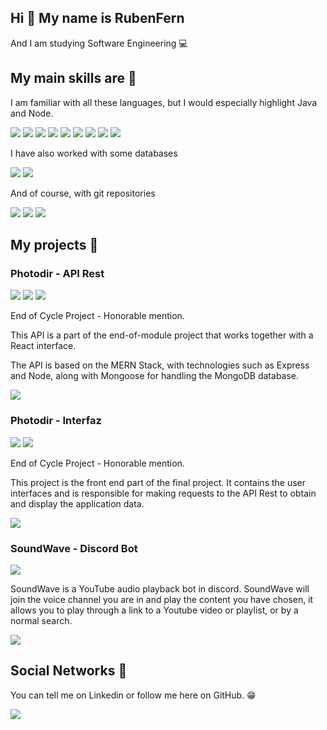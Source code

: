 ## Hi 👋 My name is RubenFern

And I am studying Software Engineering :computer:

## My main skills are :hammer:

I am familiar with all these languages, but I would especially highlight Java and Node.

![](https://img.shields.io/badge/-Java-orange?style=for-the-badge&logo=Java&logoColor=white)
![](https://img.shields.io/badge/-C++-00599C?style=for-the-badge&logo=C%2B%2B&logoColor=white)
![](https://img.shields.io/badge/-C-blue?style=for-the-badge&logo=C&logoColor=white)
![](https://img.shields.io/badge/-NodeJS-339933?style=for-the-badge&logo=Node.js&logoColor=white)
![](https://img.shields.io/badge/-ReactJS-61DAFB?style=for-the-badge&logo=React&logoColor=black)
![](https://img.shields.io/badge/-ExpressJS-000000?style=for-the-badge&logo=Express&logoColor=white)
![](https://img.shields.io/badge/-TypeScript-3178C6?style=for-the-badge&logo=TypeScript&logoColor=white)
![](https://img.shields.io/badge/-JavaScript-F7DF1E?style=for-the-badge&logo=JavaScript&logoColor=black)
![](https://img.shields.io/badge/-PHP-777BB4?style=for-the-badge&logo=PHP&logoColor=white)

I have also worked with some databases

![](https://img.shields.io/badge/-MySQL-003B57?style=for-the-badge&logo=MySQL&logoColor=white)
![](https://img.shields.io/badge/-MongoDB-47A248?style=for-the-badge&logo=MongoDB&logoColor=white)

And of course, with git repositories

![](https://img.shields.io/badge/-Git-F05032?style=for-the-badge&logo=Git&logoColor=white)
![](https://img.shields.io/badge/-GitHub-181717?style=for-the-badge&logo=GitHub&logoColor=white)
![](https://img.shields.io/badge/-BitBucket-0052CC?style=for-the-badge&logo=Bitbucket&logoColor=white)

## My projects :gem:

### Photodir - API Rest

![](https://img.shields.io/badge/-NodeJS-339933?style=for-the-badge&logo=Node.js&logoColor=white)
![](https://img.shields.io/badge/-ExpressJS-000000?style=for-the-badge&logo=Express&logoColor=white)
![](https://img.shields.io/badge/-MongoDB-47A248?style=for-the-badge&logo=MongoDB&logoColor=white)

End of Cycle Project - Honorable mention.

This API is a part of the end-of-module project that works together with a React interface.

The API is based on the MERN Stack, with technologies such as Express and Node, along with Mongoose for handling the MongoDB database.

[![][Github-shield]][Github]

[Github]: https://github.com/RubenFern/Photodir-API-Rest-PFM
[Github-shield]: https://img.shields.io/badge/-Github-181717?style=for-the-badge&logo=GitHub&logoColor=white

### Photodir - Interfaz

![](https://img.shields.io/badge/-ReactJS-61DAFB?style=for-the-badge&logo=React&logoColor=black)
![](https://img.shields.io/badge/-Redux-764ABC?style=for-the-badge&logo=Redux&logoColor=white)

End of Cycle Project - Honorable mention.

This project is the front end part of the final project. It contains the user interfaces and is responsible for making requests to the API Rest to obtain and display the application data.

[![][GitHub-shield]][GitHub]

[GitHub]: https://github.com/RubenFern/Photodir-Front-React-PFM
[GitHub-shield]: https://img.shields.io/badge/-Github-181717?style=for-the-badge&logo=GitHub&logoColor=white

### SoundWave - Discord Bot

![](https://img.shields.io/badge/-JavaScript-F7DF1E?style=for-the-badge&logo=JavaScript&logoColor=black)

SoundWave is a YouTube audio playback bot in discord. SoundWave will join the voice channel you are in and play the content you have chosen, it allows you to play through a link to a Youtube 
video or playlist, or by a normal search.

[![][GitHub-shield]][GitHub]

[GitHub]: https://github.com/RubenFern/SoundWave-Discord-Bot
[GitHub-shield]: https://img.shields.io/badge/-Github-181717?style=for-the-badge&logo=GitHub&logoColor=white

## Social Networks :book:

You can tell me on Linkedin or follow me here on GitHub. :grin:

[![][linkedin-shield]][linkedin]

[linkedin]: https://www.linkedin.com/in/rubenfern/
[linkedin-shield]: https://img.shields.io/badge/-Linkedin-0A66C2?style=for-the-badge&logo=LinkedIn&logoColor=white